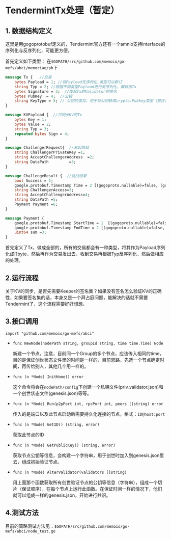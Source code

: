 # TendermintTx处理（暂定）

## 1. 数据结构定义

这里是用gogoprotobuf定义的，Tendermint官方还有一个amnio支持interface的序列化与反序列化，可能更方便。

首先定义如下类型：
在`$GOPATH/src/github.com/memoio/go-mefs/abci/memoriae/pb`下
```protobuf
message Tx {   //交易
    bytes Payload = 1; //将Payload先序列化,类型可以新订
    string Typ = 2; //根据不同类型Payload进行反序列化，解析出Tx
	bytes Signature = 3;  //发起Tx的Validator的签名
    bytes PubKey  = 4;  //公钥
    string KeyType = 5; // 公钥的类型，用于将公钥转成crypto.Pubkey类型（是否必要？）
}

message KVPayload {  //只同步KV的Tx
    bytes Key = 1;
    bytes Value = 2;
    string Typ = 3;
    repeated bytes Sign = 4;
}

message ChallengerRequest{  //发起挑战
    string ChallengerPrivateKey =1;
	string AcceptChallengerAddress  =2;
	string DataPath         =3;       
}

message ChallengeResult {  //挑战结果
    bool Success = 1;
    google.protobuf.Timestamp Time = 2 [(gogoproto.nullable)=false, (gogoproto.stdtime)=true];
    string ChallengerAccess=3;
    string AcceptChallengerAddress=4;
    string DataPath =5;
    Payment Payment =6;
}

message Payment {
    google.protobuf.Timestamp StartTime = 1  [(gogoproto.nullable)=false, (gogoproto.stdtime)=true];
    google.protobuf.Timestamp EndTime = 2 [(gogoproto.nullable)=false, (gogoproto.stdtime)=true];
    uint64 sum =3;
}
```

首先定义了Tx，做成全部的，所有的交易都会有一种类型，将其作为Payload序列化成[]byte，然后再作为交易发出去，收到交易再根据Typ反序列化，然后做相应的处理。

## 2.运行流程

关于KV的同步，是否先需要Keeper的签名集？如果没有签名怎么验证KV的正确性，如果要签名集的话，本身又是一个拜占庭问题，能解决的话就不需要Tendermint了，这个流程需要好好想想。

## 3.接口调用
`import "github.com/memoio/go-mefs/abci"`

+ `func NewNode(nodePath string, groupId string, time time.Time) Node`

  新建一个节点，注意，目前同一个Group的多个节点，应该传入相同的time，目的是保证创世状态文件里的时间是一样的，目前思路，先选一个节点确定时间，再传给别人，其他几个用一样的。

+ `func (n *Node) InitHome() error`

  这个命令将会在`nodePath/config`下创建一个私钥文件(priv_validator.json)和一个创世状态文件(genesis.json)等等。

+ `func (n *Node) Run(p2pPort int, rpcPort int, peers []string) error`

  传入的是端口以及此节点启动后需要持久化连接的节点，格式：`ID@host:port`

+ `func (n *Node) GetID() (string, error)`

  获取此节点的ID

+ `func (n *Node) GetPublicKey() (string, error)`

  获取节点公钥等信息，会构建一个字符串，用于创世时加入到genesis.json里去，组成初始验证节点。

+ `func (n *Node) AlterValidator(validators []string)`

  用上面那个函数获取所有创世验证节点的公钥等信息（字符串），组成一个切片（保证顺序），在每个节点上运行此函数。在保证时间一样的情况下，他们就可以组成一样的genesis.json，开始进行共识。


## 4.测试方法

目前的简略测试方法见：`$GOPATH/src/github.com/memoio/go-mefs/abci/node_test.go`